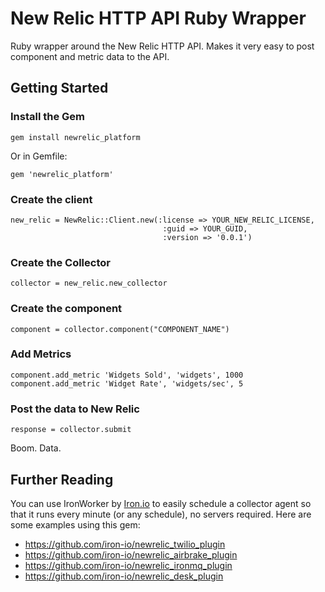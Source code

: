 # New Relic HTTP API Ruby Wrapper

Ruby wrapper around the New Relic HTTP API. Makes it very easy to post component and metric data to the API.

## Getting Started

### Install the Gem

    gem install newrelic_platform

Or in Gemfile:

    gem 'newrelic_platform'

### Create the client

```
new_relic = NewRelic::Client.new(:license => YOUR_NEW_RELIC_LICENSE,
                                  :guid => YOUR_GUID,
                                  :version => '0.0.1')
```

### Create the Collector

```
collector = new_relic.new_collector
```

### Create the component

```
component = collector.component("COMPONENT_NAME")
```

### Add Metrics

```
component.add_metric 'Widgets Sold', 'widgets', 1000
component.add_metric 'Widget Rate', 'widgets/sec', 5
```

### Post the data to New Relic

```
response = collector.submit
```

Boom. Data.

## Further Reading

You can use IronWorker by [Iron.io](http://www.iron.io) to easily schedule a collector agent so that it runs 
every minute (or any schedule), no servers required. Here are some examples using this gem:

- https://github.com/iron-io/newrelic_twilio_plugin
- https://github.com/iron-io/newrelic_airbrake_plugin
- https://github.com/iron-io/newrelic_ironmq_plugin
- https://github.com/iron-io/newrelic_desk_plugin

